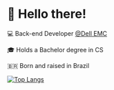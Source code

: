 
# 👋 Hello there!

💻 Back-end Developer [@Dell EMC](https://developer.dell.com/)

🎓 Holds a Bachelor degree in CS

🇧🇷 Born and raised in Brazil
<!--
<div style="width:100%; text-align">
  <img src="https://jefersonferdasi.com/images/logo.png" height="300" />
</div>
-->

<!--
<img src="header.svg" width="100%" alt="Header">
-->

[![Top Langs](https://github-readme-stats.vercel.app/api/top-langs/?username=jefersonf&layout=compact&hide=html,jupyter%20notebook,css,scss,javascript&hide_border=true)](https://github.com/jefersonf/github-readme-stats)




